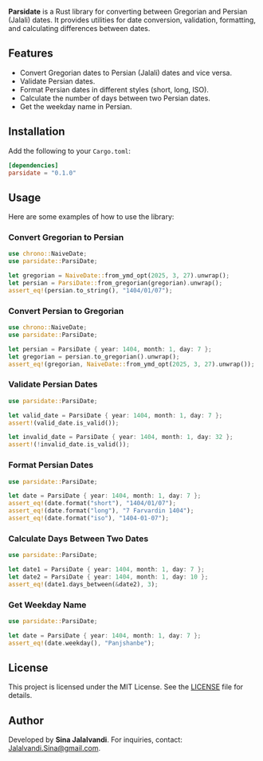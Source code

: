 **Parsidate** is a Rust library for converting between Gregorian and Persian (Jalali) dates. It provides utilities for date conversion, validation, formatting, and calculating differences between dates.

## Features

- Convert Gregorian dates to Persian (Jalali) dates and vice versa.
- Validate Persian dates.
- Format Persian dates in different styles (short, long, ISO).
- Calculate the number of days between two Persian dates.
- Get the weekday name in Persian.

## Installation

Add the following to your `Cargo.toml`:

```toml
[dependencies]
parsidate = "0.1.0"
```

## Usage

Here are some examples of how to use the library:

### Convert Gregorian to Persian

```rust
use chrono::NaiveDate;
use parsidate::ParsiDate;

let gregorian = NaiveDate::from_ymd_opt(2025, 3, 27).unwrap();
let persian = ParsiDate::from_gregorian(gregorian).unwrap();
assert_eq!(persian.to_string(), "1404/01/07");
```

### Convert Persian to Gregorian

```rust
use chrono::NaiveDate;
use parsidate::ParsiDate;

let persian = ParsiDate { year: 1404, month: 1, day: 7 };
let gregorian = persian.to_gregorian().unwrap();
assert_eq!(gregorian, NaiveDate::from_ymd_opt(2025, 3, 27).unwrap());
```

### Validate Persian Dates

```rust
use parsidate::ParsiDate;

let valid_date = ParsiDate { year: 1404, month: 1, day: 7 };
assert!(valid_date.is_valid());

let invalid_date = ParsiDate { year: 1404, month: 1, day: 32 };
assert!(!invalid_date.is_valid());
```

### Format Persian Dates

```rust
use parsidate::ParsiDate;

let date = ParsiDate { year: 1404, month: 1, day: 7 };
assert_eq!(date.format("short"), "1404/01/07");
assert_eq!(date.format("long"), "7 Farvardin 1404");
assert_eq!(date.format("iso"), "1404-01-07");
```

### Calculate Days Between Two Dates

```rust
use parsidate::ParsiDate;

let date1 = ParsiDate { year: 1404, month: 1, day: 7 };
let date2 = ParsiDate { year: 1404, month: 1, day: 10 };
assert_eq!(date1.days_between(&date2), 3);
```

### Get Weekday Name

```rust
use parsidate::ParsiDate;

let date = ParsiDate { year: 1404, month: 1, day: 7 };
assert_eq!(date.weekday(), "Panjshanbe");
```

## License

This project is licensed under the MIT License. See the [LICENSE](LICENSE) file for details.

## Author

Developed by **Sina Jalalvandi**. For inquiries, contact: [Jalalvandi.Sina@gmail.com](mailto:Jalalvandi.Sina@gmail.com).
```